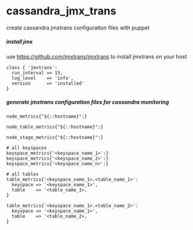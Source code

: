 # cassandra_jmx_trans
create cassandra jmxtrans configuration files with puppet 



##### install jmx

use https://github.com/jmxtrans/jmxtrans to install jmxtrans on your host

```
class { 'jmxtrans':
  run_interval => 15,
  log_level    => 'info',
  version      => 'installed'
}
```

##### generate jmxtrans configuration files for cassandra monitoring

```
node_metrics{"${::hostname}":}

node_table_metrics{"${::hostname}":}

node_stage_metrics{"${::hostname}":}

# all keyspaces
keyspace_metrics{'<keyspace_name_1>':}
keyspace_metrics{'<keyspace_name_2>':}
keyspace_metrics{'<keyspace_name_n>':}

# all tables
table_metrics{'<keyspace_name_1>.<table_name_1>':
  keyspace => '<keyspace_name_1>',
  table    => '<table_name_1>,
}

table_metrics{'<keyspace_name_1>.<table_name_2>':
  keyspace => '<keyspace_name_1>',
  table    => '<table_name_2>,
}
